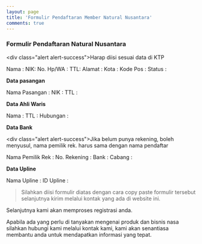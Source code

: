 ```yaml
---
layout: page
title: 'Formulir Pendaftaran Member Natural Nusantara'
comments: true
---
```


### Formulir Pendaftaran Natural Nusantara

<div class="alert alert-success">Harap diisi sesuai data di KTP</div>

Nama :
NIK: 
No. Hp/WA : 
TTL:
Alamat : 
Kota : 
Kode Pos :
Status :

**Data pasangan**

Nama Pasangan : 
NIK : 
TTL :

**Data Ahli Waris**

Nama : 
TTL : 
Hubungan :

**Data Bank**

<div class="alert alert-success">Jika belum punya rekening, boleh menyusul, nama pemilik rek. harus sama dengan nama pendaftar</div>

Nama Pemilik Rek : 
No. Rekening :
Bank :
Cabang :

**Data Upline**

Nama Upline :
ID Upline :

> Silahkan diisi formulir diatas dengan cara copy paste formulir tersebut selanjutnya kirim melalui kontak yang ada di website ini.

Selanjutnya kami akan memproses registrasi anda.

Apabila ada yang perlu di tanyakan mengenai produk dan bisnis nasa silahkan hubungi kami melalui kontak kami, kami akan senantiasa membantu anda untuk mendapatkan informasi yang tepat.
